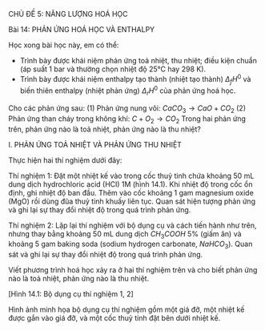CHỦ ĐỀ 5: NĂNG LƯỢNG HOÁ HỌC

Bài 14: PHẢN ỨNG HOÁ HỌC VÀ ENTHALPY

Học xong bài học này, em có thể:
- Trình bày được khái niệm phản ứng toả nhiệt, thu nhiệt; điều kiện chuẩn (áp suất 1 bar và thường chọn nhiệt độ 25°C hay 298 K).
- Trình bày được khái niệm enthalpy tạo thành (nhiệt tạo thành) $\Delta_fH^0$ và biến thiên enthalpy (nhiệt phản ứng) $\Delta_rH^0$ của phản ứng hoá học.

Cho các phản ứng sau:
(1) Phản ứng nung vôi: $CaCO_3 \rightarrow CaO + CO_2$
(2) Phản ứng than cháy trong không khí: $C + O_2 \rightarrow CO_2$
Trong hai phản ứng trên, phản ứng nào là toả nhiệt, phản ứng nào là thu nhiệt?

I. PHẢN ỨNG TOẢ NHIỆT VÀ PHẢN ỨNG THU NHIỆT

Thực hiện hai thí nghiệm dưới đây:

Thí nghiệm 1: Đặt một nhiệt kế vào trong cốc thuỷ tinh chứa khoảng 50 mL dung dịch hydrochloric acid (HCl) 1M (hình 14.1). Khi nhiệt độ trong cốc ổn định, ghi nhiệt độ ban đầu. Thêm vào cốc khoảng 1 gam magnesium oxide (MgO) rồi dùng đũa thuỷ tinh khuấy liên tục. Quan sát hiện tượng phản ứng và ghi lại sự thay đổi nhiệt độ trong quá trình phản ứng.

Thí nghiệm 2: Lặp lại thí nghiệm với bộ dụng cụ và cách tiến hành như trên, nhưng thay bằng khoảng 50 mL dung dịch $CH_3COOH$ 5% (giấm ăn) và khoảng 5 gam baking soda (sodium hydrogen carbonate, $NaHCO_3$). Quan sát và ghi lại sự thay đổi nhiệt độ trong quá trình phản ứng.

Viết phương trình hoá học xảy ra ở hai thí nghiệm trên và cho biết phản ứng nào là toả nhiệt, phản ứng nào là thu nhiệt.

[Hình 14.1: Bộ dụng cụ thí nghiệm 1, 2]

Hình ảnh minh họa bộ dụng cụ thí nghiệm gồm một giá đỡ, một nhiệt kế được gắn vào giá đỡ, và một cốc thuỷ tinh đặt bên dưới nhiệt kế.